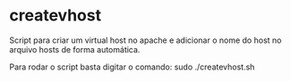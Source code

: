# createvhost

Script para criar um virtual host no apache e adicionar o nome do host no arquivo hosts de forma automática.

Para rodar o script basta digitar o comando:
sudo ./createvhost.sh
